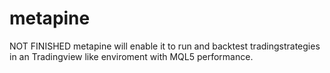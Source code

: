 # metapine

NOT FINISHED
metapine will enable it to run and backtest tradingstrategies in an Tradingview like enviroment with MQL5 performance.

